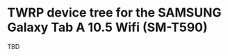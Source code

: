 TWRP device tree for the SAMSUNG Galaxy Tab A 10.5 Wifi (SM-T590)
=================================================================

TBD
